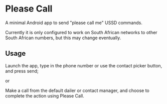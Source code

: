 Please Call
==========

A minimal Android app to send "please call me" USSD commands.

Currently it is only configured to work on South African networks to other South African numbers, but this may change eventually.

Usage
-----

Launch the app, type in the phone number or use the contact picker button, and press send;

or

Make a call from the default dailer or contact manager, and choose to complete the action using Please Call.